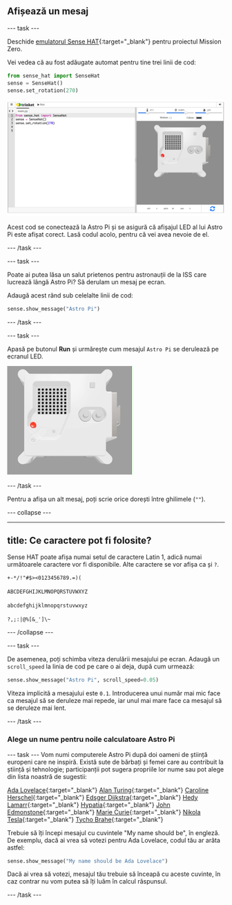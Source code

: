## Afișează un mesaj

--- task ---

Deschide [emulatorul Sense HAT](https://trinket.io/mission-zero){:target="_blank"} pentru proiectul Mission Zero.

Vei vedea că au fost adăugate automat pentru tine trei linii de cod:

```python
from sense_hat import SenseHat
sense = SenseHat()
sense.set_rotation(270)
```

![O captură de ecran a emulatorului Trinket Sense Hat, cu trei linii de cod de început afișate în panoul din partea stângă.](images/sense-hat-emulator2.png)

Acest cod se conectează la Astro Pi și se asigură că afișajul LED al lui Astro Pi este afișat corect. Lasă codul acolo, pentru că vei avea nevoie de el.

--- /task ---

--- task ---

Poate ai putea lăsa un salut prietenos pentru astronauții de la ISS care lucrează lângă Astro Pi? Să derulam un mesaj pe ecran.

Adaugă acest rând sub celelalte linii de cod:

```python
sense.show_message("Astro Pi")
```

--- /task ---

--- task ---

Apasă pe butonul **Run** și urmărește cum mesajul `Astro Pi` se derulează pe ecranul LED.

![Emulatorul Trinket Sense HAT care rulează un program eșantion care derulează textul "Astro PI" prin matricea LED cu litere albe](images/M0_1.gif)

--- /task ---



Pentru a afișa un alt mesaj, poți scrie orice dorești între ghilimele (`""`).

--- collapse ---

---
title: Ce caractere pot fi folosite?
---

Sense HAT poate afișa numai setul de caractere Latin 1, adică numai următoarele caractere vor fi disponibile. Alte caractere se vor afișa ca și `?`.

```
+-*/!"#$><0123456789.=)(

ABCDEFGHIJKLMNOPQRSTUVWXYZ

abcdefghijklmnopqrstuvwxyz

?,;:|@%[&_']\~
```

--- /collapse ---

--- task ---

De asemenea, poți schimba viteza derulării mesajului pe ecran. Adaugă un `scroll_speed` la linia de cod pe care o ai deja, după cum urmează:

```python
sense.show_message("Astro Pi", scroll_speed=0.05)
```

Viteza implicită a mesajului este `0.1`. Introducerea unui număr mai mic face ca mesajul să se deruleze mai repede, iar unul mai mare face ca mesajul să se deruleze mai lent.

--- /task ---

### Alege un nume pentru noile calculatoare Astro Pi

--- task --- Vom numi computerele Astro Pi după doi oameni de știință europeni care ne inspiră. Există sute de bărbați și femei care au contribuit la știință și tehnologie; participanții pot sugera propriile lor nume sau pot alege din lista noastră de sugestii:


[Ada Lovelace](https://en.wikipedia.org/wiki/Ada_Lovelace){:target="_blank"} 
[Alan Turing](https://en.wikipedia.org/wiki/Alan_Turing){:target="_blank"} 
[Caroline Herschel](https://en.wikipedia.org/wiki/Caroline_Herschel){:target="_blank"} 
[Edsger Dijkstra](https://en.wikipedia.org/wiki/Edsger_W._Dijkstra){:target="_blank"} 
[Hedy Lamarr](https://en.wikipedia.org/wiki/Hedy_Lamarr){:target="_blank"} 
[Hypatia](https://en.wikipedia.org/wiki/Hypatia){:target="_blank"} 
[John Edmonstone](https://en.wikipedia.org/wiki/John_Edmonstone){:target="_blank"} 
[Marie Curie](https://en.wikipedia.org/wiki/Marie_Curie){:target="_blank"} 
[Nikola Tesla](https://en.wikipedia.org/wiki/Nikola_Tesla){:target="_blank"} 
[Tycho Brahe](https://en.wikipedia.org/wiki/Tycho_Brahe){:target="_blank"}

Trebuie să îți începi mesajul cu cuvintele "My name should be", în engleză. De exemplu, dacă ai vrea să votezi pentru Ada Lovelace, codul tău ar arăta astfel:

```python
sense.show_message("My name should be Ada Lovelace")
```

Dacă ai vrea să votezi, mesajul tău trebuie să înceapă cu aceste cuvinte, în caz contrar nu vom putea să îți luăm în calcul răspunsul.

--- /task ---



